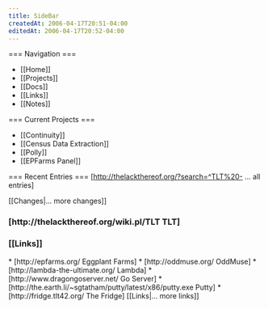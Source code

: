 ```yaml
---
title: SideBar
createdAt: 2006-04-17T20:51-04:00
editedAt: 2006-04-17T20:52-04:00
---
```


=== Navigation ===
* [[Home]]
* [[Projects]]
* [[Docs]]
* [[Links]]
* [[Notes]]

=== Current Projects ===
* [[Continuity]]
* [[Census Data Extraction]]
* [[Polly]]
* [[EPFarms Panel]]

=== Recent Entries ===
<headlines>[http://thelackthereof.org/?search=^TLT%20- ... all entries]

<SimpleChanges>[[Changes|... more changes]]

<h3>[http://thelackthereof.org/wiki.pl/TLT TLT]</h3><Calendar>

<h3>[[Links]]</h3>
* [http://epfarms.org/ Eggplant Farms]
* [http://oddmuse.org/ OddMuse]
* [http://lambda-the-ultimate.org/ Lambda]
* [http://www.dragongoserver.net/ Go Server]
* [http://the.earth.li/~sgtatham/putty/latest/x86/putty.exe Putty]
* [http://fridge.tlt42.org/ The Fridge]
[[Links|... more links]]

